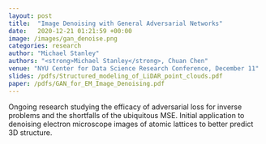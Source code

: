 ```yaml
---
layout: post
title:  "Image Denoising with General Adversarial Networks"
date:   2020-12-21 01:21:59 +00:00
image: /images/gan_denoise.png
categories: research
author: "Michael Stanley"
authors: "<strong>Michael Stanley</strong>, Chuan Chen"
venue: "NYU Center for Data Science Research Conference, December 11"
slides: /pdfs/Structured_modeling_of_LiDAR_point_clouds.pdf
paper: /pdfs/GAN_for_EM_Image_Denoising.pdf
---
```

Ongoing research studying the efficacy of adversarial loss for inverse problems and the shortfalls of the ubiquitous MSE. Initial application to denoising electron microscope images of atomic lattices to better predict 3D structure.
